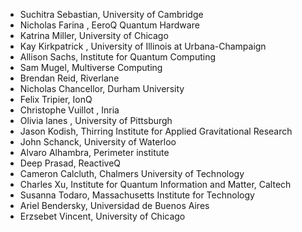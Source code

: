 - Suchitra Sebastian, University of Cambridge
- Nicholas Farina , EeroQ Quantum Hardware 
- Katrina Miller, University of Chicago 
- Kay Kirkpatrick , University of Illinois at Urbana-Champaign 
- Allison Sachs, Institute for Quantum Computing
- Sam Mugel, Multiverse Computing
- Brendan Reid, Riverlane 
- Nicholas Chancellor, Durham University
- Felix Tripier, IonQ
- Christophe Vuillot , Inria
- Olivia lanes , University of Pittsburgh
- Jason Kodish, Thirring Institute for Applied Gravitational Research
- John Schanck, University of Waterloo
- Alvaro Alhambra, Perimeter institute
- Deep Prasad, ReactiveQ
- Cameron Calcluth, Chalmers University of Technology
- Charles Xu, Institute for Quantum Information and Matter, Caltech
- Susanna Todaro, Massachusetts Institute for Technology
- Ariel Bendersky, Universidad de Buenos Aires
- Erzsebet Vincent, University of Chicago
